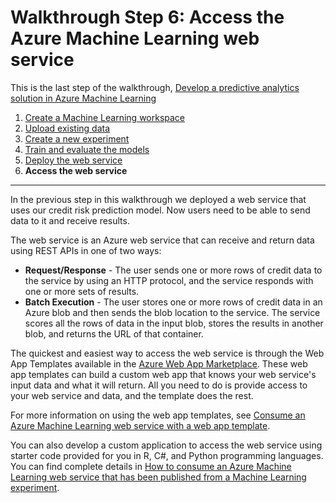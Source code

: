 <properties
	pageTitle="Step 6: Access the Machine Learning web service | Microsoft Azure"
	description="Step 6 of the Develop a predictive solution walkthrough: Access an active Azure Machine Learning web service."
	services="machine-learning"
	documentationCenter=""
	authors="garyericson"
	manager="paulettm"
	editor="cgronlun"/>

<tags
	ms.service="machine-learning"
	ms.workload="data-services"
	ms.tgt_pltfrm="na"
	ms.devlang="na"
	ms.topic="article"
	ms.date="03/09/2016"
	ms.author="garye"/>


# Walkthrough Step 6: Access the Azure Machine Learning web service

This is the last step of the walkthrough, [Develop a predictive analytics solution in Azure Machine Learning](machine-learning-walkthrough-develop-predictive-solution.md)


1.	[Create a Machine Learning workspace](machine-learning-walkthrough-1-create-ml-workspace.md)
2.	[Upload existing data](machine-learning-walkthrough-2-upload-data.md)
3.	[Create a new experiment](machine-learning-walkthrough-3-create-new-experiment.md)
4.	[Train and evaluate the models](machine-learning-walkthrough-4-train-and-evaluate-models.md)
5.	[Deploy the web service](machine-learning-walkthrough-5-publish-web-service.md)
6.	**Access the web service**

----------

In the previous step in this walkthrough we deployed a web service that uses our credit risk prediction model. 
Now users need to be able to send data to it and receive results. 

The web service is an Azure web service that can receive and return data using REST APIs in one of two ways:  

-	**Request/Response** - The user sends one or more rows of credit data to the service by using an HTTP protocol, and the service responds with one or more sets of results.
-	**Batch Execution** - The user stores one or more rows of credit data in an Azure blob and then sends the blob location to the service. The service scores all the rows of data in the input blob, stores the results in another blob, and returns the URL of that container.  

The quickest and easiest way to access the web service is through the Web App Templates available in the [Azure Web App Marketplace](https://azure.microsoft.com/marketplace/web-applications/all/).
These web app templates can build a custom web app that knows your web service's input data and what it will return. All you need to do is provide access to your web service and data, and the template does the rest.

For more information on using the web app templates, see [Consume an Azure Machine Learning web service with a web app template](machine-learning-consume-web-service-with-web-app-template.md).

You can also develop a custom application to access the web service using starter code provided for you in R, C#, and Python programming languages.
You can find complete details in [How to consume an Azure Machine Learning web service that has been published from a Machine Learning experiment](machine-learning-consume-web-services.md).
